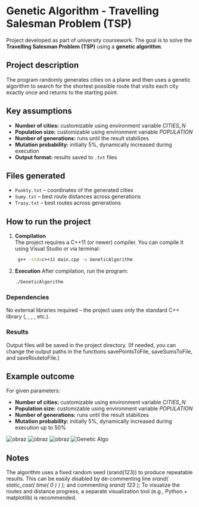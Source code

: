 # Genetic Algorithm - Travelling Salesman Problem (TSP)

Project developed as part of university coursework. The goal is to solve the **Travelling Salesman Problem (TSP)** using a **genetic algorithm**.

## Project description

The program randomly generates cities on a plane and then uses a genetic algorithm to search for the shortest possible route that visits each city exactly once and returns to the starting point.

## Key assumptions

- **Number of cities:** customizable using environment variable *CITIES_N*
- **Population size:** customizable using environment variable *POPULATION* 
- **Number of generations:** runs until the result stabilizes
- **Mutation probability:** initially 5%, dynamically increased during execution
- **Output format:** results saved to `.txt` files

## Files generated

- `Punkty.txt` – coordinates of the generated cities
- `Sumy.txt` – best route distances across generations
- `Trasy.txt` – best routes across generations

## How to run the project

1. **Compilation**  
   The project requires a C++11 (or newer) compiler. You can compile it using Visual Studio or via terminal:
   ```bash
    g++ -std=c++11 main.cpp -o GeneticAlgorithm

2. **Execution**
  After compilation, run the program:
    ```bash
    ./GeneticAlgorithm
    ```

### Dependencies
No external libraries required – the project uses only the standard C++ library (<vector>, <iostream>, <cmath>, <fstream>, etc.).

### Results
Output files will be saved in the project directory.
(If needed, you can change the output paths in the functions savePointsToFile, saveSumsToFile, and saveRoutetoFile.)

## Example outcome 

For given parameters:
- **Number of cities:** customizable using environment variable *CITIES_N*
- **Population size:** customizable using environment variable *POPULATION* 
- **Number of generations:** runs until the result stabilizes
- **Mutation probability:** initially 5%, dynamically increased during execution up to 50%

![obraz](https://github.com/user-attachments/assets/2e7296a4-f111-4852-8298-d1f3ab12ecfe)
![obraz](https://github.com/user-attachments/assets/07db9b3b-d898-45e3-8a97-7572554dc9c9)
![obraz](https://github.com/user-attachments/assets/127f14e2-ea7d-42a6-8f96-7bd43f47b096)
![Genetic Algo](https://github.com/user-attachments/assets/a2619b2e-f9ce-4e04-872d-2af822178120)


## Notes

The algorithm uses a fixed random seed (srand(123)) to produce repeatable results. This can be easily disabled by de-commenting line *srand( static_cast<unsigned int>( time( 0 ) ) );* and commenting *srand( 123 );*
To visualize the routes and distance progress, a separate visualization tool (e.g., Python + matplotlib) is recommended.
